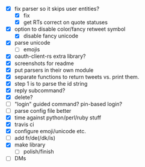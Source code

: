 - [x] fix parser so it skips user entities?
  - [x] fix 
  - [x] get RTs correct on quote statuses
- [x] option to disable color/fancy retweet symbol
  - [x] disable fancy unicode
- [x] parse unicode
  - [ ] emojis
- [x] oauth-client-rs extra library?
- [x] screenshots for readme
- [x] put parsers in their own module
- [x] separate functions to return tweets vs. print them.
- [x] step 1 is to parse the id string
- [x] reply subcommand?
- [x] delete? 
- [ ] "login" guided command? pin-based login? 
- [ ] parse config file better
- [x] time against python/perl/ruby stuff
- [x] travis ci
- [x] configure emoji/unicode etc.
- [ ] add fr/de(/dk/is)
- [x] make library
  - [ ] polish/finish
- [ ] DMs
